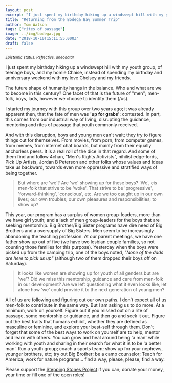 ```yaml
---
layout: post
excerpt: "I just spent my birthday hiking up a windswept hill with my youth group, of teenage boys..."
title: "Returning from the Bodega Bay Summer Trip"
author: Tom Watson
tags: ["rites of passage"]
image: ../img/bodega.jpg
date: "2018-10-10T15:11:55.000Z"
draft: false
---
```


<sub>_Epistemic status: Reflective, anecdotal_<sub/>

I just spent my birthday hiking up a windswept hill with my youth group, of teenage boys, and my homie Chaise, instead of spending my birthday and anniversary weekend with my love Chelsey and my friends.

The future shape of humanity hangs in the balance. Who and what are we to become in this century? One facet of that is the future of "men"; men-folk, boys, lads, however we choose to identity them (/us).

I started my journey with this group over two years ago; it was already apparent then, that the fate of men was **'up for grabs'**; contested. In part, this comes from our industrial way of living, disrupting the guidance, mentoring and rites of passage that youth commonly received.

And with this disruption, boys and young men can't wait; they try to figure things out for themselves. From movies, from porn, from computer games, from memes, from internet chat boards, but mainly from their equally anchorless peers. It is a real roll of the dice in that regard. And some of them find and follow 4chan, "Men's Rights Activists", nihilist edge-lords, Pick Up Artists, Jordan B Peterson and other folks whose values and ideas take us backward, towards even more oppressive and stratified ways of being together.

> But where are 'we'? Are 'we' showing up for these boys? 'We', cis men-folk that strive to be 'woke'. That strive to be 'progressive', 'forward-thinking', 'conscious', etc. Are we too caught up in our own lives; our own troubles; our own pleasures and responsibilities; to show up?

This year, our program has a surplus of women group-leaders, more than we have girl youth; and a lack of men group-leaders for the boys that are seeking mentorship. Big Brother/Big Sister programs have dire need of Big Brothers and a oversupply of Big Sisters. Men seem to be increasingly abandoning the teaching profession. At our parent meetings, we have one father show up out of five (we have two lesbian couple families, so not counting those families for this purpose). Yesterday when the boys were picked up from the camping trip, one of the boys noted, _"None of the dads are here to pick us up"_ (although two of them dropped their boys off on Saturday).

> It looks like women are showing up for youth of all genders but are 'we'? Did we miss this mentorship, guidance and care from men-folk in our development? Are we left questioning what it even looks like, let alone how 'we' could provide it to the next generation of young men?

All of us are following and figuring out our own paths. I don't expect all of us men-folk to contribute in the same way. But I am asking us to do more. At a minimum, work on yourself. Figure out if you missed out on a rite of passage, some mentorship or guidance, and then go and seek it out. Figure out the best traits that humans exhibit, whether they are defined as masculine or feminine, and explore your best-self through them. Don't forget that some of the best ways to work on yourself are to help, mentor and learn with others. You can grow and heal around being 'a man' while working with youth and sharing in their search for what it is to be 'a better man'. Run a youth group; coach a sports team; show up for your nephews, younger brothers, etc; try out Big Brother; be a camp counselor; Teach for America; work for nature programs... find a way, please, please, find a way.

Please support the [Stepping Stones Project](https://www.steppingstonesproject.org/) if you can; donate your money, your time or fill one of the open roles!